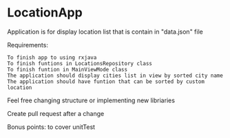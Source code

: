 # LocationApp

Application is for display location list that is contain in "data.json" file

Requirements: 
    
    To finish app to using rxjava
    To finish funtions in LocationsRepository class
    To finish funtion in MainViewMode class
    The application should display cities list in view by sorted city name
    The application should have funtion that can be sorted by custom location
    
Feel free changing structure or implementing new libriaries

Create pull request after a change

Bonus points: to cover unitTest
